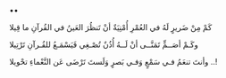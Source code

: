 ••

كَمْ مِنْ ضَريرٍ لَهُ في العُمْرِ  أُمْنِيَةٌ
أنْ تَنظُرَ العَينُ في القُرآنِ ما قِيلا

وكَـمْ أصَــمٍّ تَمَنَّــى أنْ لَــهُ  أُذُنٌ
تُصْـغِي فَيَسْمَـعُ للقُـرآنِ  تَرْتِيلا

وأنتَ تنعَمُ فـي سَمْعٍ وَفـي بَصرٍ
وَلَستَ تَرْضَى عَن النَّعْماءِ تحْويلا ..!